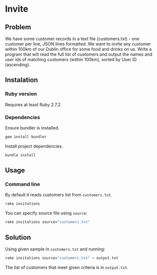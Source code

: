 # Invite

## Problem

We have some customer records in a text file (customers.txt) - one customer per line, JSON lines formatted. We want to invite any customer within 100km of our Dublin office for some food and drinks on us. Write a program that will read the full list of customers and output the names and user ids of matching customers (within 100km), sorted by User ID (ascending).

## Instalation

### Ruby version

Requires at least Ruby 2.7.2.

### Dependencies

Ensure bundler is installed.

```zsh
gem install bundler
```

Install project dependencies.

```zsh
bundle install
```

## Usage

### Command line

By default it reads customers list from `customers.txt`.

```zsh
rake invitations
```

You can specify source file using `source`:

```zsh
rake invitations source="customers.txt"
```

## Solution

Using given sample in `customers.txt` and running:

```zsh
rake invitations source="customers.txt" > output.txt
```

The list of customers that meet given criteria is in `output.txt`.




